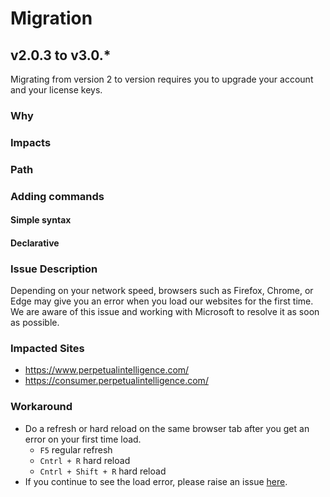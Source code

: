 # Migration

## v2.0.3 to v3.0.*
Migrating from version 2 to version requires you to upgrade your account and your license keys.

### Why

### Impacts

### Path

### Adding commands

#### Simple syntax

#### Declarative

### Issue Description
Depending on your network speed, browsers such as Firefox, Chrome, or Edge may give you an error when you load our websites for the first time. We are aware of this issue and working with Microsoft to resolve it as soon as possible.

### Impacted Sites
- https://www.perpetualintelligence.com/
- https://consumer.perpetualintelligence.com/

### Workaround
- Do a refresh or hard reload on the same browser tab after you get an error on your first time load.
    - `F5` regular refresh
    - `Cntrl + R` hard reload
    - `Cntrl + Shift + R` hard reload
- If you continue to see the load error, please raise an issue [here](https://github.com/perpetualintelligence/requests).

